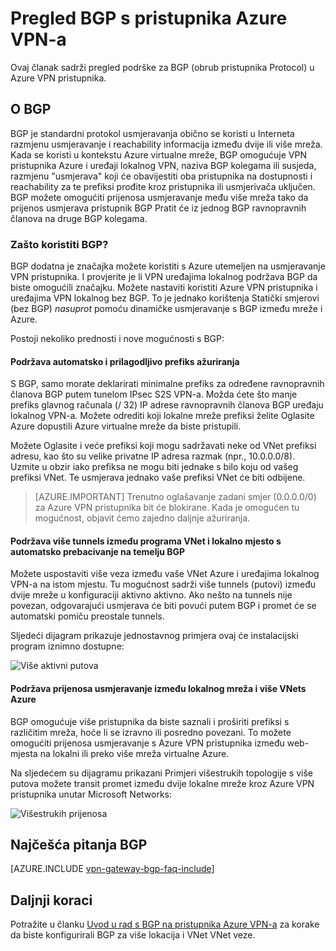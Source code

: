 <properties
   pageTitle="Pregled BGP s pristupnika Azure VPN | Microsoft Azure"
   description="Ovaj članak sadrži pregled BGP s Azure VPN pristupnika."
   services="vpn-gateway"
   documentationCenter="na"
   authors="yushwang"
   manager="rossort"
   editor=""
   tags=""/>

<tags
   ms.service="vpn-gateway"
   ms.devlang="na"
   ms.topic="article"
   ms.tgt_pltfrm="na"
   ms.workload="infrastructure-services"
   ms.date="06/16/2016"
   ms.author="yushwang"/>

# <a name="overview-of-bgp-with-azure-vpn-gateways"></a>Pregled BGP s pristupnika Azure VPN-a

Ovaj članak sadrži pregled podrške za BGP (obrub pristupnika Protocol) u Azure VPN pristupnika.

## <a name="about-bgp"></a>O BGP

BGP je standardni protokol usmjeravanja obično se koristi u Interneta razmjenu usmjeravanje i reachability informacija između dvije ili više mreža. Kada se koristi u kontekstu Azure virtualne mreže, BGP omogućuje VPN pristupnika Azure i uređaji lokalnog VPN, naziva BGP kolegama ili susjeda, razmjenu "usmjerava" koji će obavijestiti oba pristupnika na dostupnosti i reachability za te prefiksi prođite kroz pristupnika ili usmjerivača uključen. BGP možete omogućiti prijenosa usmjeravanje među više mreža tako da prijenos usmjerava pristupnik BGP Pratit će iz jednog BGP ravnopravnih članova na druge BGP kolegama.
 
### <a name="why-use-bgp"></a>Zašto koristiti BGP?

BGP dodatna je značajka možete koristiti s Azure utemeljen na usmjeravanje VPN pristupnika. I provjerite je li VPN uređajima lokalnog podržava BGP da biste omogućili značajku. Možete nastaviti koristiti Azure VPN pristupnika i uređajima VPN lokalnog bez BGP. To je jednako korištenja Statički smjerovi (bez BGP) *nasuprot* pomoću dinamičke usmjeravanje s BGP između mreže i Azure.

Postoji nekoliko prednosti i nove mogućnosti s BGP:

#### <a name="support-automatic-and-flexible-prefix-updates"></a>Podržava automatsko i prilagodljivo prefiks ažuriranja

S BGP, samo morate deklarirati minimalne prefiks za određene ravnopravnih članova BGP putem tunelom IPsec S2S VPN-a. Možda ćete što manje prefiks glavnog računala (/ 32) IP adrese ravnopravnih članova BGP uređaju lokalnog VPN-a. Možete odrediti koji lokalne mreže prefiksi želite Oglasite Azure dopustili Azure virtualne mreže da biste pristupili.
    
Možete Oglasite i veće prefiksi koji mogu sadržavati neke od VNet prefiksi adresu, kao što su velike privatne IP adresa razmak (npr., 10.0.0.0/8). Uzmite u obzir iako prefiksa ne mogu biti jednake s bilo koju od vašeg prefiksi VNet. Te usmjerava jednako vaše prefiksi VNet će biti odbijene.

>[AZURE.IMPORTANT] Trenutno oglašavanje zadani smjer (0.0.0.0/0) za Azure VPN pristupnika bit će blokirane. Kada je omogućen tu mogućnost, objavit ćemo zajedno daljnje ažuriranja.

#### <a name="support-multiple-tunnels-between-a-vnet-and-an-on-premises-site-with-automatic-failover-based-on-bgp"></a>Podržava više tunnels između programa VNet i lokalno mjesto s automatsko prebacivanje na temelju BGP

Možete uspostaviti više veza između vaše VNet Azure i uređajima lokalnog VPN-a na istom mjestu. Tu mogućnost sadrži više tunnels (putovi) između dvije mreže u konfiguraciji aktivno aktivno. Ako nešto na tunnels nije povezan, odgovarajući usmjerava će biti povući putem BGP i promet će se automatski pomiču preostale tunnels.
    
Sljedeći dijagram prikazuje jednostavnog primjera ovaj će instalacijski program iznimno dostupne:
    
![Više aktivni putova](./media/vpn-gateway-bgp-overview/multiple-active-tunnels.png)

#### <a name="support-transit-routing-between-your-on-premises-networks-and-multiple-azure-vnets"></a>Podržava prijenosa usmjeravanje između lokalnog mreža i više VNets Azure

BGP omogućuje više pristupnika da biste saznali i proširiti prefiksi s različitim mreža, hoće li se izravno ili posredno povezani. To možete omogućiti prijenosa usmjeravanje s Azure VPN pristupnika između web-mjesta na lokalni ili preko više mreža virtualne Azure.
    
Na sljedećem su dijagramu prikazani Primjeri višestrukih topologije s više putova možete transit promet između dvije lokalne mreže kroz Azure VPN pristupnika unutar Microsoft Networks:

![Višestrukih prijenosa](./media/vpn-gateway-bgp-overview/full-mesh-transit.png)

## <a name="bgp-faqs"></a>Najčešća pitanja BGP


[AZURE.INCLUDE [vpn-gateway-bgp-faq-include](../../includes/vpn-gateway-bpg-faq-include.md)] 




## <a name="next-steps"></a>Daljnji koraci

Potražite u članku [Uvod u rad s BGP na pristupnika Azure VPN-a](./vpn-gateway-bgp-resource-manager-ps.md) za korake da biste konfigurirali BGP za više lokacija i VNet VNet veze.

